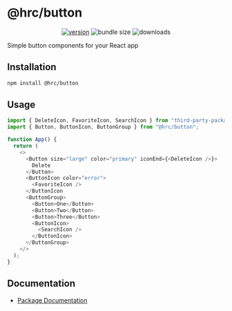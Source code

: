 # @hrc/button

<div align="center">

[![version](https://img.shields.io/npm/v/%40hrc%2Fbutton)](https://www.npmjs.com/package/@hrc/button)
![bundle size](https://img.shields.io/bundlephobia/minzip/%40hrc%2Fbutton)
![downloads](https://img.shields.io/npm/dm/%40hrc%2Fbutton)

</div>

Simple button components for your React app

## Installation

```bash
npm install @hrc/button
```

## Usage

```js
import { DeleteIcon, FavoriteIcon, SearchIcon } from "third-party-package";
import { Button, ButtonIcon, ButtonGroup } from "@hrc/button";

function App() {
  return (
    <>
      <Button size="large" color="primary" iconEnd={<DeleteIcon />}>
        Delete
      </Button>
      <ButtonIcon color="error">
        <FavoriteIcon />
      </ButtonIcon
      <ButtonGroup>
        <Button>One</Button>
        <Button>Two</Button>
        <Button>Three</Button>
        <ButtonIcon>
          <SearchIcon />
        </ButtonIcon>
      </ButtonGroup>
    </>
  );
}
```

## Documentation

- [Package Documentation](https://hdoc1509.github.io/hrc/packages/button/)
